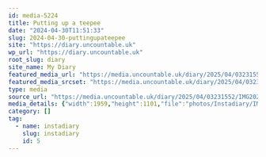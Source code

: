 ```yaml
---
id: media-5224
title: Putting up a teepee
date: "2024-04-30T11:51:33"
slug: 2024-04-30-puttingupateepee
site: "https://diary.uncountable.uk"
wp_url: "https://diary.uncountable.uk"
root_slug: diary
site_name: My Diary
featured_media_url: "https://media.uncountable.uk/diary/2025/04/03231552/IMG20240430125133.webp"
featured_media_srcset: "https://media.uncountable.uk/diary/2025/04/03231552/IMG20240430125133-300x169.webp 300w, https://media.uncountable.uk/diary/2025/04/03231552/IMG20240430125133-1024x576.webp 1024w, https://media.uncountable.uk/diary/2025/04/03231552/IMG20240430125133-150x150.webp 150w, https://media.uncountable.uk/diary/2025/04/03231552/IMG20240430125133-640x360.webp 640w, https://media.uncountable.uk/diary/2025/04/03231552/IMG20240430125133.webp 1959w"
type: media
source_url: "https://media.uncountable.uk/diary/2025/04/03231552/IMG20240430125133.webp"
media_details: {"width":1959,"height":1101,"file":"photos/Instadiary/IMG20240430125133.webp","filesize":188590,"sizes":{"medium":{"file":"IMG20240430125133-300x169.webp","width":300,"height":169,"filesize":19680,"mime_type":"image/webp","source_url":"https://media.uncountable.uk/diary/2025/04/03231552/IMG20240430125133-300x169.webp"},"large":{"file":"IMG20240430125133-1024x576.webp","width":1024,"height":576,"filesize":175764,"mime_type":"image/webp","source_url":"https://media.uncountable.uk/diary/2025/04/03231552/IMG20240430125133-1024x576.webp"},"thumbnail":{"file":"IMG20240430125133-150x150.webp","width":150,"height":150,"filesize":9248,"mime_type":"image/webp","source_url":"https://media.uncountable.uk/diary/2025/04/03231552/IMG20240430125133-150x150.webp"},"mobwidth":{"file":"IMG20240430125133-640x360.webp","width":640,"height":360,"filesize":80194,"mime_type":"image/webp","source_url":"https://media.uncountable.uk/diary/2025/04/03231552/IMG20240430125133-640x360.webp"},"full":{"file":"IMG20240430125133.webp","width":1959,"height":1101,"mime_type":"image/webp","source_url":"https://media.uncountable.uk/diary/2025/04/03231552/IMG20240430125133.webp"}},"image_meta":{"aperture":"0","credit":"","camera":"","caption":"","created_timestamp":"0","copyright":"","focal_length":"0","iso":"0","shutter_speed":"0","title":"","orientation":"0","keywords":[]}}
category: []
tag:
  - name: instadiary
    slug: instadiary
    id: 5
---
```


